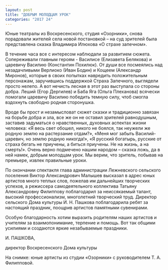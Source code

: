 ```yaml
---
layout: post
title: "ДОБРЫМ МОЛОДЦАМ УРОК"
categories: "2017 24"
---
```


Юные театралы из Воскресенского, студия «Озорники», снова порадовали жителей села новой постановкой – на суд зрителей была представлена сказка Владимира Илюхова «О страхе запечном».

В течение часа все с интересом наблюдали за развитием сюжета. Сопереживали главным героям - Василисе (Елизавета Белякова) и царевичу Василию (Константин Похилюк). От души все посмеялись над незадачливыми Верлиоко (Иван Бодин) и Кощеем (Александр Миронов), которые в своих попытках навредить положительным персонажам, заручившись поддержкой Страха Запечного, выглядели просто нелепо. А вот нечисть лесная в этот раз выступала со стороны добра. Леший (Егор Дергилев) и Баба Яга (Ольга Плеханова) всячески помогали царевичу Василию победить темную силу, чтоб смогла вздохнуть свободно родная сторонушка.

Вроде бы прост и незамысловат сюжет сказки и традиционно завязан на борьбе добра и зла, все же он не оставил зрителей равнодушным, заставив задуматься о нравственных, духовных аспектах жизни человека: «Я весь свет обошел, никого не боялся, так неужели же родную землю на растерзание отдам?», «Меня мог забыть Василий-царевич, но землю родную никогда!», «Я русский богатырь, русские от страха бегать не приучены, а биться приучены. Не на жизнь, а на смерть!». Очень верно подмечено нашим народом – сказка ложь, да в ней намек, добрым молодцам урок. Мы верим, что зритель, побывав на премьере, извлек правильные уроки.

По окончании спектакля глава администрации Лежневского сельского поселения Виктор Александрович Малышев высказал в адрес юных артистов много теплых слов, пожелав им дальнейших творческих успехов, а режиссера самодеятельного коллектива Татьяну Александровну Филиппову поблагодарил за неиссякаемый талант, высокий профессионализм, многолетний творческий труд. Директор сельского Дома культуры И. Н. Пашкова поблагодарила ребят за настоящий праздник, поощрив артистов памятными сувенирами.

Особую благодарность хотим выразить родителям наших артистов и учителям за взаимопонимание, терпение и помощь. Вот так общими усилиями и создаются яркие незабываемые праздники.

И. ПАШКОВА,

директор Воскресенского Дома культуры

На снимке: юные артисты из студии «Озорники» с руководителем Т. А. Филипповой.


